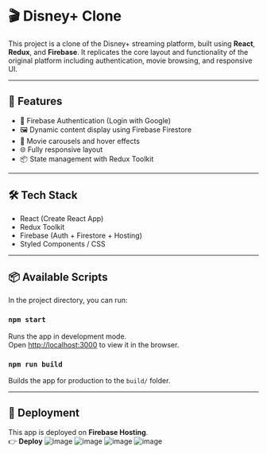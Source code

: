 # 🎬 Disney+ Clone

This project is a clone of the Disney+ streaming platform, built using **React**, **Redux**, and **Firebase**. It replicates the core layout and functionality of the original platform including authentication, movie browsing, and responsive UI.

---

## 🚀 Features

- 🔐 Firebase Authentication (Login with Google)
- 🖼️ Dynamic content display using Firebase Firestore
- 🎥 Movie carousels and hover effects
- 🌐 Fully responsive layout
- 📦 State management with Redux Toolkit

---

## 🛠️ Tech Stack

- React (Create React App)
- Redux Toolkit
- Firebase (Auth + Firestore + Hosting)
- Styled Components / CSS

---

## 📦 Available Scripts

In the project directory, you can run:

### `npm start`

Runs the app in development mode.  
Open [http://localhost:3000](http://localhost:3000) to view it in the browser.

### `npm run build`

Builds the app for production to the `build/` folder.

---

## 🚀 Deployment

This app is deployed on **Firebase Hosting**.  
👉 **Deploy**
![image](https://github.com/user-attachments/assets/afde8145-9c4a-4cf5-811c-15fb5e019aaf)
![image](https://github.com/user-attachments/assets/d1041e13-6815-4bbd-8461-d0d9dd09593b)
![image](https://github.com/user-attachments/assets/8c777238-833a-4071-bd3b-2c79225a57c0)
![image](https://github.com/user-attachments/assets/82ffb1c4-d59e-4d50-ad9c-f731ce6eb099)


